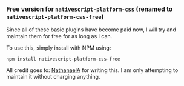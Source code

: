 ### Free version for `nativescript-platform-css` (renamed to `nativescript-platform-css-free`)

Since all of these basic plugins have become paid now, I will try and maintain them for free for as long as I can.


To use this, simply install with NPM using:

`npm install nativescript-platform-css-free`


All credit goes to: <a href="https://github.com/NathanaelA">NathanaelA</a> for writing this. I am only attempting to maintain it without charging anything.
